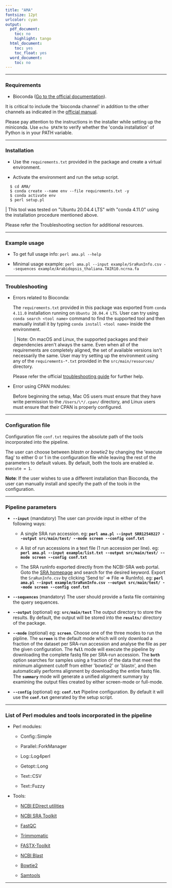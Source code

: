 ```yaml
---
title: "AMA"
fontsize: 12pt
urlcolor: cyan
output:
  pdf_document:
    toc: no
    highlight: tango
  html_document:
    toc: yes
    toc_float: yes
  word_document:
    toc: no
---
```


------------------------------------------------------------------------

### Requirements

-   Bioconda ([Go to the official documentation](https://bioconda.github.io/user/install.html "Getting Started - Bioconda documentation")).

It is critical to include the 'bioconda channel' in addition to the other channels as indicated in the [official manual](https://bioconda.github.io/user/install.html#set-up-channels "Bioconda documentation - Set up channels").

Please pay attention to the instructions in the installer while setting up the miniconda. Use `echo $PATH` to verify whether the 'conda installation' of Python is in your PATH variable.

------------------------------------------------------------------------

### Installation

-   Use the `requirements.txt` provided in the package and create a virtual environment.

-   Activate the environment and run the setup script.

```{r}
  $ cd AMA/
  $ conda create --name env --file requirements.txt -y
  $ conda activate env
  $ perl setup.pl
```

| This tool was tested on "Ubuntu 20.04.4 LTS" with "conda 4.11.0" using the installation procedure mentioned above.

Please refer the Troubleshooting section for additional resources.

------------------------------------------------------------------------

### Example usage

-   To get full usage info: `perl ama.pl --help`

-   Minimal usage example: `perl ama.pl --input example/SraRunInfo.csv --sequences example/Arabidopsis_thaliana.TAIR10.ncrna.fa`

------------------------------------------------------------------------

### Troubleshooting

-   Errors related to Bioconda:

    The `requirements.txt` provided in this package was exported from `conda 4.11.0` installation running on `Ubuntu 20.04.4 LTS`. User can try using `conda search <tool name>` command to find the supported tool and then manually install it by typing `conda install <tool name>` inside the environment.

     \| Note: On macOS and Linux, the supported packages and their dependencies aren't always the same. Even when all of the requirements are completely aligned, the set of available versions isn't necessarily the same. User may try setting up the environment using any of the `requirements-*.txt` provided in the `src/main/resources/` directory.

    Please refer the official [troubleshooting guide](https://conda.io/projects/conda/en/latest/user-guide/troubleshooting.html "User guide » Troubleshooting") for further help.

-   Error using CPAN modules:

    Before beginning the setup, Mac OS users must ensure that they have write permission to the `/Users/\*/.cpan/` directory, and Linux users must ensure that their CPAN is properly configured.

------------------------------------------------------------------------

### Configuration file

Configuration file `conf.txt` requires the absolute path of the tools incorporated into the pipeline.

The user can choose between *blastn* or *bowtie2* by changing the 'execute flag' to either 0 or 1 in the configuration file while leaving the rest of the parameters to default values. By default, both the tools are enabled *ie*. `execute = 1`.

**Note**: If the user wishes to use a different installation than Bioconda, the user can manually install and specify the path of the tools in the configuration.

------------------------------------------------------------------------

### Pipeline parameters

-   **`--input`** (mandatory) The user can provide input in either of the following ways:

    -   A single SRA run accession. eg: **`perl ama.pl --input SRR12548227 --output src/main/test/ --mode screen --config conf.txt`**

    -   A list of run accessions in a text file (1 run accession per line). eg: **`perl ama.pl --input example/list.txt --output src/main/test/ --mode screen --config conf.txt`**

    -   The SRA runInfo exported directly from the NCBI-SRA web portal. Goto the [SRA homepage](https://www.ncbi.nlm.nih.gov/sra "Home - NCBI - SRA") and search for the desired keyword. Export the `SraRunInfo.csv` by clicking 'Send to' =\> File =\> RunInfo). eg: **`perl ama.pl --input example/SraRunInfo.csv --output src/main/test/ --mode screen --config conf.txt`**

-   **`--sequences`** (mandatory) The user should provide a fasta file containing the query sequences.

-   **`--output`** (optional) eg: **`src/main/test`** The output directory to store the results. By default, the output will be stored into the **`results/`** directory of the package.

-   **`--mode`** (optional) eg: **`screen`**. Choose one of the three modes to run the pipline. The **`screen`** is the default mode which will only download a fraction of the dataset per SRA-run accession and analyse the file as per the given configuration. The **`full`** mode will execute the pipeline by downloading the complete fastq file per SRA-run accession. The **`both`** option searches for samples using a fraction of the data that meet the minimum alignment cutoff from either 'bowtie2' or 'blastn', and then automatically performs alignment by downloading the entire fastq file. The **`summary`** mode will generate a unified alignment summary by examining the output files created by either screen-mode or full-mode.

-   **`--config`** (optional) eg: **`conf.txt`** Pipeline configuration. By default it will use the **`conf.txt`** generated by the setup script.

------------------------------------------------------------------------

### List of Perl modules and tools incorporated in the pipeline

-   Perl modules:

    -   Config::Simple

    -   Parallel::ForkManager

    -   Log::Log4perl

    -   Getopt::Long

    -   Text::CSV

    -   Text::Fuzzy

-   Tools:

    -   [NCBI EDirect utilities](https://www.ncbi.nlm.nih.gov/books/NBK179288/)

    -   [NCBI SRA Toolkit](https://www.ncbi.nlm.nih.gov/home/tools/)

    -   [FastQC](https://www.bioinformatics.babraham.ac.uk/projects/download.html#fastqc)

    -   [Trimmomatic](http://www.usadellab.org/cms/?page=trimmomatic)

    -   [FASTX-Toolkit](http://hannonlab.cshl.edu/fastx_toolkit/)

    -   [NCBI Blast](https://blast.ncbi.nlm.nih.gov/Blast.cgi?PAGE_TYPE=BlastDocs&DOC_TYPE=Download)

    -   [Bowtie2](http://bowtie-bio.sourceforge.net/bowtie2/index.shtml)

    -   [Samtools](http://www.htslib.org/download/)

------------------------------------------------------------------------
